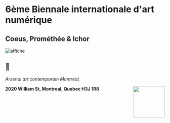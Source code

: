 # 6ème Biennale internationale d'art numérique
## Coeus, Prométhée & Ichor

![affiche]("https://github.com/mrjacksonsapien/H23_TIM_inspirations_SOLTAN/blob/main/BIAN/medias/photos/affiche_BIAN.jpg")


## 📍

*Arsenal art contemporain Montréal,*  

**2020 William St, Montreal, Quebec H3J 1R8**
<img align= "right" width="100px" src="https://github.com/mrjacksonsapien/H23_TIM_inspirations_SOLTAN/blob/main/BIAN/medias/photos/affiche_BIAN.jpg">
